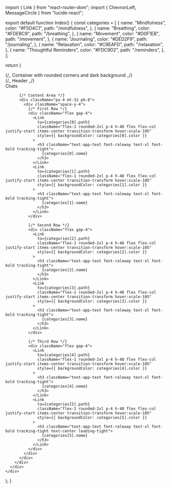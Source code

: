 import { Link } from "react-router-dom";
import { ChevronLeft, MessageCircle } from "lucide-react";

export default function Index() {
const categories = [
{
name: "Mindfulness",
color: "#F5D4C1",
path: "/mindfulness",
},
{
name: "Breathing",
color: "#FDEBC9",
path: "/breathing",
},
{
name: "Movement",
color: "#D0F1EB",
path: "/movement",
},
{
name: "Journaling",
color: "#DED2F9",
path: "/journaling",
},
{
name: "Relaxation",
color: "#C9EAFD",
path: "/relaxation",
},
{
name: "Thoughtful Reminders",
color: "#FDC9D2",
path: "/reminders",
},
];

return (

<div className="min-h-screen flex items-center justify-center p-4">
<div className="w-full max-w-sm mx-auto">
{/_ Container with rounded corners and dark background _/}
<div
className="rounded-[20px] overflow-hidden min-h-[852px] relative"
style={{ backgroundColor: "#CCC0A9" }} >
{/_ Header _/}
<div className="flex justify-between items-center px-4 py-3 mt-3">
<div className="flex items-center gap-1">
<ChevronLeft
                className="w-6 h-6 text-app-header"
                strokeWidth={1.6}
              />
<span className="text-app-header font-instrument text-sm font-normal">
Chats
</span>
</div>
<MessageCircle
              className="w-6 h-6 text-app-header"
              strokeWidth={1.6}
            />
</div>

          {/* Content Area */}
          <div className="px-4 mt-32 pb-8">
            <div className="space-y-4">
              {/* First Row */}
              <div className="flex gap-4">
                <Link
                  to={categories[0].path}
                  className="flex-1 rounded-2xl p-4 h-48 flex flex-col justify-start items-center transition-transform hover:scale-105"
                  style={{ backgroundColor: categories[0].color }}
                >
                  <h3 className="text-app-text font-raleway text-xl font-bold tracking-tight">
                    {categories[0].name}
                  </h3>
                </Link>
                <Link
                  to={categories[1].path}
                  className="flex-1 rounded-2xl p-4 h-48 flex flex-col justify-start items-center transition-transform hover:scale-105"
                  style={{ backgroundColor: categories[1].color }}
                >
                  <h3 className="text-app-text font-raleway text-xl font-bold tracking-tight">
                    {categories[1].name}
                  </h3>
                </Link>
              </div>

              {/* Second Row */}
              <div className="flex gap-4">
                <Link
                  to={categories[2].path}
                  className="flex-1 rounded-2xl p-4 h-48 flex flex-col justify-start items-center transition-transform hover:scale-105"
                  style={{ backgroundColor: categories[2].color }}
                >
                  <h3 className="text-app-text font-raleway text-xl font-bold tracking-tight">
                    {categories[2].name}
                  </h3>
                </Link>
                <Link
                  to={categories[3].path}
                  className="flex-1 rounded-2xl p-4 h-48 flex flex-col justify-start items-center transition-transform hover:scale-105"
                  style={{ backgroundColor: categories[3].color }}
                >
                  <h3 className="text-app-text font-raleway text-xl font-bold tracking-tight">
                    {categories[3].name}
                  </h3>
                </Link>
              </div>

              {/* Third Row */}
              <div className="flex gap-4">
                <Link
                  to={categories[4].path}
                  className="flex-1 rounded-2xl p-4 h-48 flex flex-col justify-start items-center transition-transform hover:scale-105"
                  style={{ backgroundColor: categories[4].color }}
                >
                  <h3 className="text-app-text font-raleway text-xl font-bold tracking-tight">
                    {categories[4].name}
                  </h3>
                </Link>
                <Link
                  to={categories[5].path}
                  className="flex-1 rounded-2xl p-4 h-48 flex flex-col justify-start items-center transition-transform hover:scale-105"
                  style={{ backgroundColor: categories[5].color }}
                >
                  <h3 className="text-app-text font-raleway text-xl font-bold tracking-tight text-center leading-tight">
                    {categories[5].name}
                  </h3>
                </Link>
              </div>
            </div>
          </div>
        </div>
      </div>
    </div>

);
}
